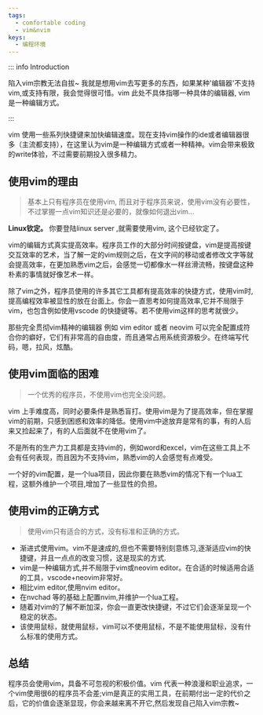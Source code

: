 ```yaml
---
tags:
  - comfortable coding
  - vim&nvim
keys:
  - 编程环境
---
```


::: info Introduction

 陷入vim宗教无法自拔~ 我就是想用vim去写更多的东西，如果某种'编辑器'不支持vim,或支持有限，我会觉得很可惜。vim 此处不具体指哪一种具体的编辑器, vim 是一种编辑方式。 

:::

vim 使用一些系列快捷键来加快编辑速度。现在支持vim操作的ide或者编辑器很多（主流都支持），在这里认为vim是一种编辑方式或者一种精神。vim会带来极致的write体验，不过需要前期投入很多精力。

## 使用vim的理由

> 基本上只有程序员在使用vim, 而且对于程序员来说，使用vim没有必要性，不过掌握一点vim知识还是必要的，就像如何退出vim...

**Linux钦定。** 你要登陆linux server ,就需要使用vim, 这个已经钦定了。

vim的编辑方式真实提高效率。程序员工作的大部分时间按键盘，vim是提高按键交互效率的艺术，当了解一定的vim规则之后，在文字间的移动或者修改文字等就会提高效率，在更加熟悉vim之后，会感觉一切都像水一样丝滑流畅，按键盘这种朴素的事情就好像艺术一样。

除了vim之外，程序员使用的许多其它工具都有提高效率的快捷方式，使用vim时,提高编程效率被显性的放在台面上。你会一直思考如何提高效率,它并不局限于vim，也包含例如使用vscode 的快捷键等。若不使用vim这样的思考就很少。

那些完全贯彻vim精神的编辑器 例如 vim editor 或者 neovim 可以完全配置成符合你的癖好，它们有非常高的自由度，而且通常占用系统资源极少。在终端写代码，嗯，拉风，炫酷。


## 使用vim面临的困难

> 一个优秀的程序员，不使用vim也完全没问题。

vim 上手难度高，同时必要条件是熟悉盲打。使用vim是为了提高效率，但在掌握vim的前期，只感到困惑和效率的降低。使用vim中途放弃是常有的事，有的人后来又捡起来了，有的人后面就不在使用vim了。

不是所有的生产力工具都是支持vim的，例如word和excel，vim在这些工具上不会有任何表现，而且因为不支持vim，熟悉vim的人会感觉有点难受。

一个好的vim配置，是一个lua项目，因此你要在熟悉vim的情况下有一个lua工程，这额外维护一个项目,增加了一些显性的负担。

## 使用vim的正确方式

> 使用vim只有适合的方式，没有标准和正确的方式。

- 渐进式使用vim。vim不是速成的,但也不需要特别刻意练习,逐渐适应vim的快捷键，并且一点点的改变习惯，这是现实的方式.
- vim是一种编辑方式,并不局限于vim或neovim editor。在合适的时候适用合适的工具，vscode+neovim非常好。
- 相比vim editor,使用nvim editor。
- 在nvchad 等的基础上配置nvim,并维护一个lua工程。
- 随着对vim的了解不断加深，你会一直更改快捷键，不过它们会逐渐呈现一个稳定的状态。
- 该使用鼠标，就使用鼠标，vim可以不使用鼠标，不是不能使用鼠标，没有什么标准的使用方式。

## 总结

程序员会使用vim，具备不可忽视的积极价值。vim 代表一种浪漫和职业追求，一个vim使用很6的程序员不会差;vim是真正的实用工具，在前期付出一定的代价之后，它的价值会逐渐显现，你会来越来离不开它,然后发现自己陷入vim宗教~


